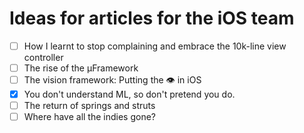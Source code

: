 # Ideas for articles for the iOS team

- [ ] How I learnt to stop complaining and embrace the 10k-line view controller
- [ ] The rise of the μFramework
- [ ] The vision framework: Putting the 👁 in iOS
- [x] You don't understand ML, so don't pretend you do.
- [ ] The return of springs and struts
- [ ] Where have all the indies gone?
